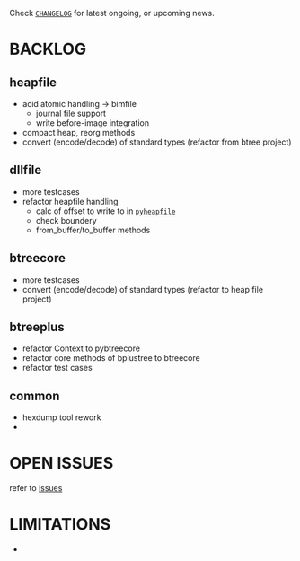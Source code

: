 
Check
[`CHANGELOG`](./CHANGELOG.md)
for latest ongoing, or upcoming news.


# BACKLOG

##  heapfile

- acid atomic handling -> bimfile
  - journal file support
  - write before-image integration
- compact heap, reorg methods
- convert (encode/decode) of standard types (refactor from btree project)


## dllfile

- more testcases
- refactor heapfile handling
  - calc of offset to write to in [`pyheapfile`](https://github.com/kr-g/pyheapfile/)
  - check boundery
  - from_buffer/to_buffer methods
  
  
## btreecore

- more testcases
- convert (encode/decode) of standard types (refactor to heap file project)


## btreeplus

- refactor Context to pybtreecore
- refactor core methods of bplustree to btreecore
- refactor test cases


## common

- hexdump tool rework
-



# OPEN ISSUES

refer to [issues](https://github.com/kr-g/dryades/issues)


# LIMITATIONS

-
